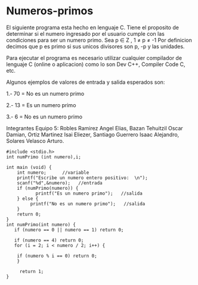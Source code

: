 # Numeros-primos
El siguiente programa esta hecho en lenguaje C. Tiene el proposito de determinar si el numero ingresado por el usuario cumple con las condiciones para ser un numero primo.
Sea p ∈ Z , 1 ≠ p ≠ -1
Por definicion decimos que p es primo si sus unicos divisores son p, -p y las unidades.

Para ejecutar el programa es necesario utilizar cualquier compilador de lenguaje C (online o aplicacion) como lo son Dev C++, Compiler Code C, etc.

Algunos ejemplos de valores de entrada y salida esperados son:

1.- 70 = No es un numero primo

2.- 13 = Es un numero primo

3.- 6 = No es un numero primo 

Integrantes Equipo 5: Robles Ramirez Angel Elias, Bazan Tehuitzil Oscar Damian, Ortiz Martinez Isai Eliezer, Santiago Guerrero Isaac Alejandro, Solares Velasco Arturo.

    #include <stdio.h>
    int numPrimo (int numero),i;

    int main (void) {
        int numero;      //variable
        printf("Escribe un numero entero positivo:  \n");
        scanf("%d",&numero);   //entrada
        if (numPrimo(numero)) {
               printf("Es un numero primo");   //salida
        } else {
             printf("No es un numero primo");   //salida
        }
        return 0;
    }
    int numPrimo(int numero) {
       if (numero == 0 || numero == 1) return 0;

       if (numero == 4) return 0;
       for (i = 2; i < numero / 2; i++) {

        if (numero % i == 0) return 0;
        }  

         return 1;
    }




